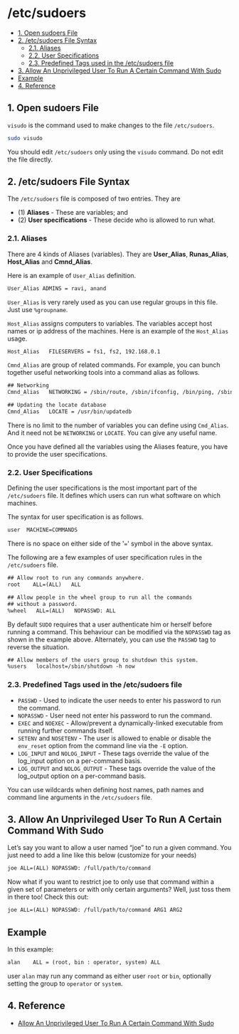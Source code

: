 # /etc/sudoers

<!-- TOC -->

- [1. Open sudoers File](#1-open-sudoers-file)
- [2. /etc/sudoers File Syntax](#2-etcsudoers-file-syntax)
  - [2.1. Aliases](#21-aliases)
  - [2.2. User Specifications](#22-user-specifications)
  - [2.3. Predefined Tags used in the /etc/sudoers file](#23-predefined-tags-used-in-the-etcsudoers-file)
- [3. Allow An Unprivileged User To Run A Certain Command With Sudo](#3-allow-an-unprivileged-user-to-run-a-certain-command-with-sudo)
- [Example](#example)
- [4. Reference](#4-reference)

<!-- /TOC -->

## 1. Open sudoers File

`visudo` is the command used to make changes to the file `/etc/sudoers`.

```bash
sudo visudo
```

You should edit `/etc/sudoers` only using the `visudo` command. Do not edit the file directly.

## 2. /etc/sudoers File Syntax

The `/etc/sudoers` file is composed of two entries. They are

- (1) **Aliases** - These are variables; and
- (2) **User specifications** - These decide who is allowed to run what.

### 2.1. Aliases

There are 4 kinds of Aliases (variables). They are **User_Alias**, **Runas_Alias**, **Host_Alias** and **Cmnd_Alias**.

Here is an example of `User_Alias` definition.

```txt
User_Alias ADMINS = ravi, anand
```

`User_Alias` is very rarely used as you can use regular groups in this file. Just use `%groupname`.

`Host_Alias` assigns computers to variables. The variables accept host names or ip address of the machines. Here is an example of the `Host_Alias` usage.

```txt
Host_Alias   FILESERVERS = fs1, fs2, 192.168.0.1
```

`Cmnd_Alias` are group of related commands. For example, you can bunch together useful networking tools into a command alias as follows.

```txt
## Networking
Cmnd_Alias   NETWORKING = /sbin/route, /sbin/ifconfig, /bin/ping, /sbin/dhclient, /usr/bin/net, /sbin/iptables, /usr/bin/wvdial, /sbin/iwconfig, /sbin/mii-tool
```

```txt
## Updating the locate database
Cmnd_Alias   LOCATE = /usr/bin/updatedb
```

There is no limit to the number of variables you can define using `Cmd_Alias`. And it need not be `NETWORKING` or `LOCATE`. You can give any useful name.

Once you have defined all the variables using the Aliases feature, you have to provide the user specifications.

### 2.2. User Specifications

Defining the user specifications is the most important part of the `/etc/sudoers` file. It defines which users can run what software on which machines.

The syntax for user specification is as follows.

```txt
user  MACHINE=COMMANDS
```

There is no space on either side of the '`=`' symbol in the above syntax.

The following are a few examples of user specification rules in the `/etc/sudoers` file.

```txt
## Allow root to run any commands anywhere.
root    ALL=(ALL)   ALL
```

```txt
## Allow people in the wheel group to run all the commands
## without a password.
%wheel   ALL=(ALL)   NOPASSWD: ALL
```

By default `SUDO` requires that a user authenticate him or herself before running a command. This behaviour can be modified via the `NOPASSWD` tag as shown in the example above. Alternately, you can use the `PASSWD` tag to reverse the situation.

```txt
## Allow members of the users group to shutdown this system.
%users   localhost=/sbin/shutdown -h now
```

### 2.3. Predefined Tags used in the /etc/sudoers file

- `PASSWD` - Used to indicate the user needs to enter his password to run the command.
- `NOPASSWD` - User need not enter his password to run the command.
- `EXEC` and `NOEXEC` - Allow/prevent a dynamically-linked executable from running further commands itself.
- `SETENV` and `NOSETENV` - The user is allowed to enable or disable the `env_reset` option from the command line via the `-E` option.
- `LOG_INPUT` and `NOLOG_INPUT` - These tags override the value of the log_input option on a per-command basis.
- `LOG_OUTPUT` and `NOLOG_OUTPUT` - These tags override the value of the log_output option on a per-command basis.

You can use wildcards when defining host names, path names and command line arguments in the `/etc/sudoers` file.

## 3. Allow An Unprivileged User To Run A Certain Command With Sudo

Let’s say you want to allow a user named “joe” to run a given command. You just need to add a line like this below (customize for your needs)

```txt
joe ALL=(ALL) NOPASSWD: /full/path/to/command
```

Now what if you want to restrict joe to only use that command within a given set of parameters or with only certain arguments? Well, just toss them in there too! Check this out:

```txt
joe ALL=(ALL) NOPASSWD: /full/path/to/command ARG1 ARG2
```

## Example

In this example:

```txt
alan    ALL = (root, bin : operator, system) ALL
```

user `alan` may run any command as either user `root` or `bin`, optionally setting the group to `operator` or `system`.

## 4. Reference

- [Allow An Unprivileged User To Run A Certain Command With Sudo](https://www.atrixnet.com/allow-an-unprivileged-user-to-run-a-certain-command-with-sudo/)

